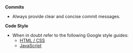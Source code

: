  **Commits**

* Always provide clear and concise commit messages.



 **Code Style**

* When in doubt refer to the following Google style guides:
  * [HTML / CSS](https://google.github.io/styleguide/htmlcssguide.html)
  * [JavaScript](https://google.github.io/styleguide/jsguide.html)
